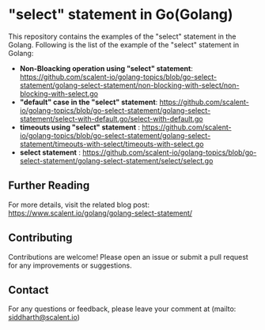 # "select" statement in Go(Golang)
This repository contains the examples of the "select" statement in the Golang. Following is the list of the example of the "select" statement in Golang:
- **Non-Bloacking operation using "select" statement**: https://github.com/scalent-io/golang-topics/blob/go-select-statement/golang-select-statement/non-blocking-with-select/non-blocking-with-select.go
- **"default" case in the "select" statement**: https://github.com/scalent-io/golang-topics/blob/go-select-statement/golang-select-statement/select-with-default.go/select-with-default.go
- **timeouts using "select" statement** : https://github.com/scalent-io/golang-topics/blob/go-select-statement/golang-select-statement/timeouts-with-select/timeouts-with-select.go
- **select statement** : https://github.com/scalent-io/golang-topics/blob/go-select-statement/golang-select-statement/select/select.go
## Further Reading

For more details, visit the related blog post:
https://www.scalent.io/golang/golang-select-statement/

## Contributing
Contributions are welcome! Please open an issue or submit a pull request for any improvements or suggestions.

## Contact
For any questions or feedback, please leave your comment at (mailto: siddharth@scalent.io)
